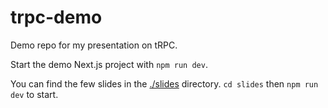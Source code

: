 # trpc-demo
Demo repo for my presentation on tRPC.

Start the demo Next.js project with `npm run dev`.

You can find the few slides in the [./slides](./slides) directory. `cd slides` then `npm run dev` to start.
